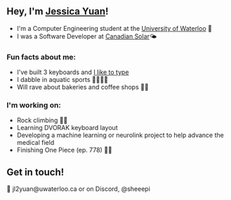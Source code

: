 <h2>Hey, I'm <a href="https://jessyuan.com">Jessica Yuan</a>! </h2>

<p>
  <ul>
    <li>I'm a Computer Engineering student at the <a href="https://uwaterloo.ca/">University of Waterloo</a> 🦆</li>
    <li>I was a Software Developer at <a href="https://www.canadiansolar.com/">Canadian Solar</a>🌤</li>
    
  </ul>
</p>

<h3>Fun facts about me:</h3>
<p>
  <ul>
    <li>I've built 3 keyboards and <a href="https://monkeytype.com/profile/sheep1">I like to type</a> </li>
    <li>I dabble in aquatic sports 🤽‍♀️🏊‍♀️</li>
    <li>Will rave about bakeries and coffee shops 🍞🍵 </li>

  </ul>
</p>

<h3>I'm working on:</h3>
<p> 
    <ul> 
        <li> Rock climbing 🧗‍♀️ </li>
        <li> Learning DVORAK keyboard layout </li>
        <li> Developing a machine learning or neurolink project to help advance the medical field </li>
        <li> Finishing One Piece (ep. 778) 🏴‍☠️ </li>
    </ul> 
</p>

<h2> Get in touch!</h2>
<p> 
    <!-- <li> Discord</li> -->
    📧 jl2yuan@uwaterloo.ca or on Discord, @sheeepi

</p>

